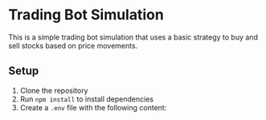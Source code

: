 # Trading Bot Simulation

This is a simple trading bot simulation that uses a basic strategy to buy and sell stocks based on price movements.

## Setup

1. Clone the repository
2. Run `npm install` to install dependencies
3. Create a `.env` file with the following content: